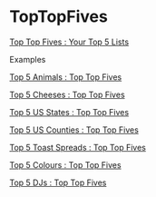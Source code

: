 TopTopFives
===========
[Top Top Fives : Your Top 5 Lists](http://toptopfives.com)

Examples

[Top 5 Animals : Top Top Fives](http://toptopfives.com/title/animals)

[Top 5 Cheeses : Top Top Fives](http://toptopfives.com/title/cheeses)

[Top 5 US States : Top Top Fives](http://toptopfives.com/title/us%20states)

[Top 5 US Counties : Top Top Fives](http://toptopfives.com/title/us%20counties)

[Top 5 Toast Spreads : Top Top Fives](http://toptopfives.com/title/toast%20spreads)

[Top 5 Colours : Top Top Fives](http://toptopfives.com/title/colourss)

[Top 5 DJs : Top Top Fives](http://toptopfives.com/title/djs)